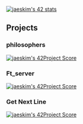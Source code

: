 [![jaeskim's 42 stats](https://badge42.herokuapp.com/api/stats/clorin?privacyEmail=true&?darkmode=true)](https://github.com/JaeSeoKim/badge42)

## Projects

### philosophers
[![jaeskim's 42Project Score](https://badge42.herokuapp.com/api/project/clorin/philosophers)](https://github.com/JaeSeoKim/badge42)

### Ft_server
[![jaeskim's 42Project Score](https://badge42.herokuapp.com/api/project/clorin/ft_server)](https://github.com/JaeSeoKim/badge42)

### Get Next Line
[![jaeskim's 42Project Score](https://badge42.herokuapp.com/api/project/clorin/42cursus-get_next_line)](https://github.com/JaeSeoKim/badge42)
